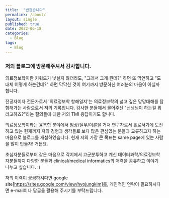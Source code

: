 ```yaml
---
title:  "반갑습니다"
permalink: /about/
layout: single
published: true
date: 2022-06-18
categories:
  - Blog
tags:
  - Blog
---
```


### 저의 블로그에 방문해주셔서 감사합니다.

의료정보학이란 키워드가 낯설지 않더라도,
"그래서 그게 뭔데?" 하면 또 막연하고 "도대체 어떻게 하는건데?" 하면 막막한 것이 여기까지 방문하신 여러분의 마음이 아닐까 합니다.

전공자이자 전문가로서 '의료정보학 항해일지'는 의료정보학의 넓고 깊은 망망대해를 탐험해가는 사람으로서 저의 기록입니다.
감사한 분들께서 물어주신 "선생님이 하는걸 뭐라고하죠?"라는 질의들에 대한 저의 TMI 응답이기도 합니다.

의료정보학이라는 융복합 분야에서 임상/실무/이론을 거쳐 연구자로서 홀로서기에 도전하고 있는 현재까지
저의 경험과 생각들로 보다 많은 관심있는 분들과 교류하고자 하는 마음으로 블로그를 개설하였습니다.
현재 저의 가장 큰 목표는 same page에 있는 사람을 많이 만들자! 거든요.

초심자분들로부터 같은 마음으로 각지에서 고군분투하고 계신 데이터과학/의료정보학자분들까지 
다양한 분들과 clinical/medical informatics의 매력을 공유하고 이야기 나누고 싶습니다. :)

저의 이력이 궁금하시다면 google site[https://sites.google.com/view/hyojungkim]를,
개인적인 연락이 필요하시다면 e-mail이나 답글을 활용해 주시기를 부탁드립니다.


